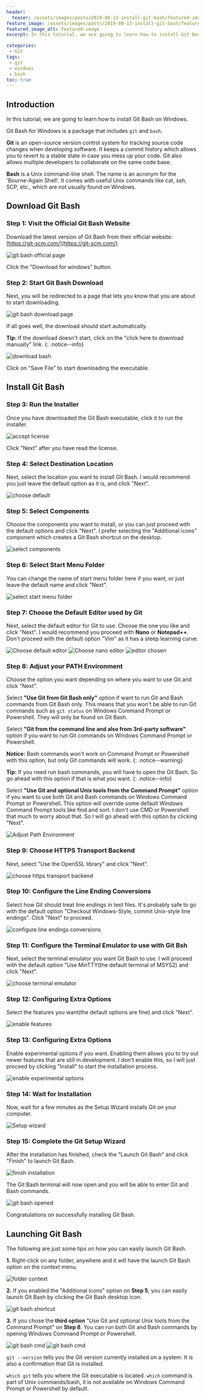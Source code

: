 ```yaml
---
header:
  teaser: /assets/images/posts/2019-08-13-install-git-bash/featured-image.jpg
feature_image: /assets/images/posts/2019-08-13-install-git-bash/featured-image.jpg
featured_image_alt: featured-image
excerpt: In this tutorial, we are going to learn how to install Git Bash on Windows. Git Bash for Windows is a package that comprises of `git` and `bash`.

categories:
 - Git
tags:
 - git
 - windows
 - bash
toc: true
---
```

## Introduction
In this tutorial, we are going to learn how to install Git Bash on Windows.

 Git Bash for Windows is a package that includes `git` and `bash`.

**Git** is an open-source version control system for tracking source code changes when developing software. It keeps a commit history which allows you to revert to a stable state in case you mess up your code. Git also allows multiple developers to collaborate on the same code base.

**Bash** is a Unix command-line shell. The name is an acronym for the 'Bourne-Again Shell'. It comes with useful Unix commands like cat, ssh, SCP, etc., which are not usually found on Windows.

## Download Git Bash
### Step 1: Visit the Official Git Bash Website

Download the latest version of Git Bash from their official website: [https://git-scm.com/](https://git-scm.com/)

![git bash official page](/assets/images/posts/2019-08-13-install-git-bash/official-homepage.jpg)

Click the "Download for windows" button.  

### Step 2: Start Git Bash Download

Next, you will be redirected to a page that lets you know that you are about to start downloading.

![git bash download page](/assets/images/posts/2019-08-13-install-git-bash/download-starting.jpg) 

If all goes well, the download should start automatically.

**Tip:** If the download doesn't start, click on the "click here to download manually" link.
{: .notice--info}

![download bash](/assets/images/posts/2019-08-13-install-git-bash/permission.jpg) 

Click on "Save File" to start downloading the executable.


## Install Git Bash
### Step 3: Run the Installer

Once you have downloaded the Git Bash executable, click it to run the installer.

![accept license](/assets/images/posts/2019-08-13-install-git-bash/accept-license.jpg)

Click "Next" after you have read the license.


### Step 4: Select Destination Location

Next, select the location you want to install Git Bash. I would recommend you just leave the default option as it is, and click "Next".

![choose default](/assets/images/posts/2019-08-13-install-git-bash/installation-directory.jpg)

### Step 5: Select Components

Choose the components you want to install, or you can just proceed with the default options and click "Next". I prefer selecting the "Additional icons" component which creates a Git Bash shortcut on the desktop.

![select components](/assets/images/posts/2019-08-13-install-git-bash/select-components.jpg)

### Step 6: Select Start Menu Folder

You can change the name of start menu folder here if you want, or just leave the default name and click "Next".

![select start menu folder](/assets/images/posts/2019-08-13-install-git-bash/select-start-menu-folder.jpg)

### Step 7: Choose the Default Editor  used by Git

Next, select the default editor for Git to use. Choose the one you like and click "Next". I would recommend you proceed with **Nano** or **Notepad++**. Don't proceed with the default option "Vim" as it has a steep learning curve.

![Choose default editor](/assets/images/posts/2019-08-13-install-git-bash/choose-editor.jpg)
![Choose nano editor](/assets/images/posts/2019-08-13-install-git-bash/choose-nano.jpg)
![editor chosen](/assets/images/posts/2019-08-13-install-git-bash/editor-chosen.jpg)

### Step 8: Adjust your PATH Environment 

Choose the option you want depending on where you want to use Git and click "Next".

Select **"Use Git from Git Bash only"** option if want to run Git and Bash commands from Git Bash only. This means that you won't be able to run Git commands such as `git status` on Windows Command Prompt or Powershell. They will only be found on Git Bash.

Select **"Git from the command line and also from 3rd-party software"** option if you want to run Git commands on Windows Command Prompt or Powershell.

**Notice:**  Bash commands won't work on Command Prompt or Powershell with this option, but only Git commands will work.
{: .notice--warning}  

**Tip:** If you need
run bash commands, you will have to open the Git Bash. So go ahead with this option if that is what you want. 
{: .notice--info}

Select **"Use Git and optional Unix tools from the Command Prompt"** option if you want to use both Git and Bash commands on Windows Command Prompt or Powershell. This option will override some default Windows Command Prompt tools like find and sort. I don't use CMD or Powershell that much to worry about that. So I will go ahead with this option by clicking "Next".

![Adjust Path Environment](/assets/images/posts/2019-08-13-install-git-bash/path-environment.jpg)


### Step 9: Choose HTTPS Transport Backend

Next, select "Use the OpenSSL library" and click "Next".

![choose https transport backend](/assets/images/posts/2019-08-13-install-git-bash/choosing-https-transport.jpg)

### Step 10: Configure the Line Ending Conversions

Select how Git should treat line endings in text files. It's probably safe to go with the default option "Checkout Windows-Style, commit Unix-style line endings". Click "Next" to proceed.

![configure line endings conversions](/assets/images/posts/2019-08-13-install-git-bash/configuring-the-line-endings.jpg)

### Step 11: Configure the Terminal Emulator to use with Git Bsh

Next, select the terminal emulator you want Git Bash to use. I will proceed with the default option "Use MinTTY(the default terminal of MSYS2) and click "Next".

![choose terminal emulator](/assets/images/posts/2019-08-13-install-git-bash/terminal-emulator.jpg)

### Step 12: Configuring Extra Options 

Select the features you want(the default options are fine) and click "Next". 

![enable features](/assets/images/posts/2019-08-13-install-git-bash/extra-options.jpg)

### Step 13: Configuring Extra Options

Enable experimental options if you want. Enabling them allows you to try out newer features that are still in development. I don't enable this, so I will just proceed by clicking "Install" to start the installation process.

![enable experimental options](/assets/images/posts/2019-08-13-install-git-bash/experimental-options.jpg)

### Step 14: Wait for Installation

Now, wait for a few minutes as the Setup Wizard installs Git on your computer.

![Setup wizard](/assets/images/posts/2019-08-13-install-git-bash/installing.jpg)

### Step 15: Complete the Git Setup Wizard

After the installation has finished, check the "Launch Git Bash" and click "Finish" to launch Git Bash.

![finish installation](/assets/images/posts/2019-08-13-install-git-bash/completed-installation.jpg)

The Git Bash terminal will now open and you will be able to enter Git and Bash commands.

![git bash opened](/assets/images/posts/2019-08-13-install-git-bash/git-bash.jpg)

Congratulations on successfully installing Git Bash.

## Launching Git Bash
The following are just some tips on how you can easily launch Git Bash.

**1.** Right-click on any folder, anywhere and it will have the launch Git Bash option on the context menu.

![folder context](/assets/images/posts/2019-08-13-install-git-bash/folder-context.jpg)

**2.** If you enabled the "Additional icons" option on **Step 5**, you can easily launch Git Bash by clicking the Git Bash desktop icon.

![git bash shortcut](/assets/images/posts/2019-08-13-install-git-bash/git-bash-shortcut.jpg)

**3.** If you chose the **third option** "Use Git and optional Unix tools from the Command Prompt" on **Step 8**. You can run both Git and Bash commands by opening Windows Command Prompt or Powershell.

![git bash cmd](/assets/images/posts/2019-08-13-install-git-bash/bash-cmd.jpg)
![git bash cmd](/assets/images/posts/2019-08-13-install-git-bash/powershell-bash.jpg)

`git --version` tells you the Git version currently installed on a system. It is also a confirmation that Git is installed.

`which git` tells you where the Git executable is located. `which` command is part of Unix commands/bash, it is not available on Windows Command Prompt or Powershell by default. 

